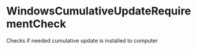 # WindowsCumulativeUpdateRequirementCheck
Checks if needed cumulative update is installed to computer
